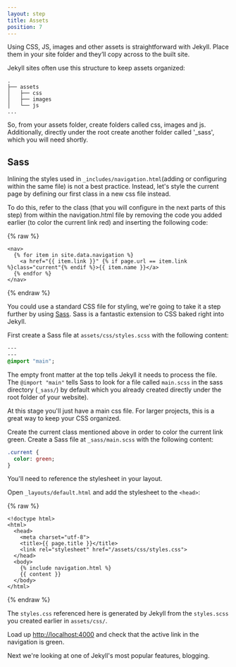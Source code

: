 ```yaml
---
layout: step
title: Assets
position: 7
---
```

Using CSS, JS, images and other assets is straightforward with Jekyll. Place
them in your site folder and they’ll copy across to the built site.

Jekyll sites often use this structure to keep assets organized:

```
.
├── assets
│   ├── css
│   ├── images
│   └── js
...
```
So, from your assets folder, create folders called css, images and js.
Additionally, directly under the root create another folder called '_sass', which you will need shortly.

## Sass

Inlining the styles used in `_includes/navigation.html`(adding or configuring within the same file) is not a best practice.
Instead, let's style the current page by defining our first class in a new css file instead. 

To do this, refer to the class (that you will configure in the next parts of this step) from within the navigation.html file by removing the code you added earlier (to color the current link red) and inserting the following code:

{% raw %}
```liquid
<nav>
  {% for item in site.data.navigation %}
    <a href="{{ item.link }}" {% if page.url == item.link %}class="current"{% endif %}>{{ item.name }}</a>
  {% endfor %}
</nav>
```
{% endraw %}

You could use a standard CSS file for styling, we're going to take it a step
further by using [Sass](https://sass-lang.com/). Sass is a fantastic extension
to CSS baked right into Jekyll.

First create a Sass file at `assets/css/styles.scss` with the following content:

```sass
---
---
@import "main";
```

The empty front matter at the top tells Jekyll it needs to process the file. The
`@import "main"` tells Sass to look for a file called `main.scss` in the sass
directory (`_sass/`) by default which you already created directly under the root folder of your website).

At this stage you'll just have a main css file. For larger projects, this is a
great way to keep your CSS organized.

Create the current class mentioned above in order to color the current link green. Create a Sass file at `_sass/main.scss` with the following content:

```sass
.current {
  color: green;
}
```

You'll need to reference the stylesheet in your layout.

Open `_layouts/default.html` and add the stylesheet to the `<head>`:

{% raw %}
```liquid
<!doctype html>
<html>
  <head>
    <meta charset="utf-8">
    <title>{{ page.title }}</title>
    <link rel="stylesheet" href="/assets/css/styles.css">
  </head>
  <body>
    {% include navigation.html %}
    {{ content }}
  </body>
</html>
```
{% endraw %}

The `styles.css` referenced here is generated by Jekyll from the `styles.scss` you created earlier in `assets/css/`.

Load up <a href="http://localhost:4000" target="_blank" data-proofer-ignore>http://localhost:4000</a>
and check that the active link in the navigation is green.

Next we're looking at one of Jekyll's most popular features, blogging.
